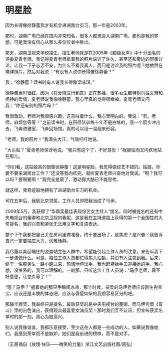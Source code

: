 # 明星脸

因为长得像徐静蕾我才有机会进湖南台实习，那一年是2003年。

那时，湖南广电已经在国内非常知名，很多人都想进入湖南广电，那也是我的梦想，可是我没有信心从那么多佼佼者中胜出。

那天，湖南卫视来学校招生，招生老师就是在2005年《超级女声》中十分出名的评委夏青老师。我记得夏青老师拿着我的照片端详了许久，甚至还和旁边的同事讨论，让我一下子忐忑不安，为什么不看我真人，而只是讨论我的照片呢？她依然在端详照片，然后对我说：“有没有人说你长得像徐静蕾？”

我：“徐静蕾？读书时有人说我长得像梁咏琪。”

徐静蕾当时很红，因为《将爱情进行到底》正在热播，很多女生都特别向往文慧和杨铮的爱情，夏老师说我像徐静蕾，我心里真的觉得很幸福。夏青老师又问我：“你还有别的照片吗？”

我很激动，老师对我很感兴趣，这意味着什么，我心里明白的。我说：“有。老师，麻烦您等等！”之前读书时，在田径队训练十年不是白练的，我一个箭步冲出去，飞奔进寝室，飞奔回场馆，真的可以用一溜烟来形容。

“老师，我的照片！”我满头大汗，气喘吁吁地说。

“大头贴？”夏青老师惊讶地说。“我只有这个了，不好意思！”我胆怯而又内疚地站在那儿。

“你们看，这姑娘真的很像徐静蕾！这是明星脸，我觉得做综艺不错的。姑娘，你要不要来湖南台工作？”还没等我内疚完，就听夏青老师兴奋地对我说。“啊？我可以吗？要啊要啊！”我完全是蒙了，激动得大脑已不能思考。

就这样，我奇迹般地拥有了进湖南台实习的机会。

可在五年后，我到北京领奖，工作人员却把我当成了马伊。

2009年5月，我获得了“华鼎奖最佳表现综艺女主持人”提名，同时被提名的还有中央电视台的董卿和北京卫视的春妮，这是我在主持道路上获得的第一个全国性的大奖提名，我的兴奋和紧张无法用文字和言语表达。

整个下午我都把自己关在房间里做准备。终于要出场了，是焦虑？是兴奋？我告诉自己一定要端庄大方，优雅恬静。

我尽量以美丽端庄的姿势站立在人群中，希望能引起工作人员的注意，来告诉我下一步该做什么。可是，每位工作人员都忙得焦头烂额，并没有人注意到我。后来，终于一名服务生一路小跑过来，热情地伸出手，我也赶紧抬手去迎接她的手。我心想，没关系的，我可以理解的。一刹那，只听这位工作人员说：“马伊老师，真不好意思，让您久等了！”

“嗯？马伊？”握着她的那只手瞬间冰凉，那个时候，亲爱的马伊老师应该刚生完宝宝，应该还是丰腴的体态吧，应该与骨瘦如柴的我很容易区分的吧。

那届华鼎奖，我最终只是提名，最后获奖的是中央电视台的董卿，而马伊凭借《奋斗》里的出色演出，获得观众最喜爱女演员奖！那时我们互不认识，但宣布获奖名单时的那一刻，真心为她高兴。

别人说我像谁谁，我都乐意接受，至少这些人都是一些成功的人，如果说我像她们，我感到荣幸而不是嫉妒，她们是我前进的榜样，而不是对手。

（王蔷摘自《放慢·快乐——微笑的力量》浙江文艺出版社图/周弘）